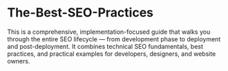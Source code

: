 # The-Best-SEO-Practices
This is a comprehensive, implementation-focused guide that walks you through the entire SEO lifecycle — from development phase to deployment and post-deployment. It combines technical SEO fundamentals, best practices, and practical examples for developers, designers, and website owners.
